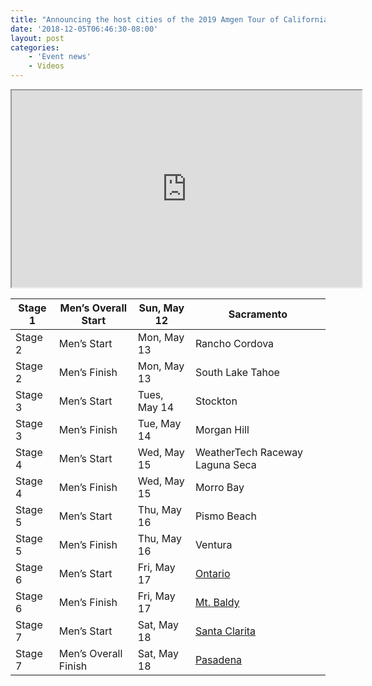 ```yaml
---
title: "Announcing the host cities of the 2019 Amgen Tour of California"
date: '2018-12-05T06:46:30-08:00'
layout: post
categories:
    - 'Event news'
    - Videos
---
```


<iframe width="560" height="315" src="https://www.youtube.com/embed/9EumaLheLe8?si=UznakvAlMxF42zNM" title="Introducing the 2019 Host Cities | Amgen Tour of California" allow="accelerometer; autoplay; clipboard-write; encrypted-media; gyroscope; picture-in-picture; web-share" referrerpolicy="strict-origin-when-cross-origin" allowfullscreen></iframe>

| Stage 1 | Men’s Overall Start | Sun, May 12 | Sacramento |
|---|---|---|---|
| Stage 2 | Men’s Start | Mon, May 13 | Rancho Cordova |
| Stage 2 | Men’s Finish | Mon, May 13 | South Lake Tahoe |
| Stage 3 | Men’s Start | Tues, May 14 | Stockton |
| Stage 3 | Men’s Finish | Tue, May 14 | Morgan Hill |
| Stage 4 | Men’s Start | Wed, May 15 | WeatherTech Raceway Laguna Seca |
| Stage 4 | Men’s Finish | Wed, May 15 | Morro Bay |
| Stage 5 | Men’s Start | Thu, May 16 | Pismo Beach |
| Stage 5 | Men’s Finish | Thu, May 16 | Ventura |
| Stage 6 | Men’s Start | Fri, May 17 | [Ontario](https://www.amgentourofcalifornia.com/host-cities/ontario) |
| Stage 6 | Men’s Finish | Fri, May 17 | [Mt. Baldy](https://www.amgentourofcalifornia.com/host-cities/mt-baldy) |
| Stage 7 | Men’s Start | Sat, May 18 | [Santa Clarita](https://www.amgentourofcalifornia.com/host-cities/santa-clarita) |
| Stage 7 | Men’s Overall Finish | Sat, May 18 | [Pasadena](https://www.amgentourofcalifornia.com/host-cities/pasadena) |
